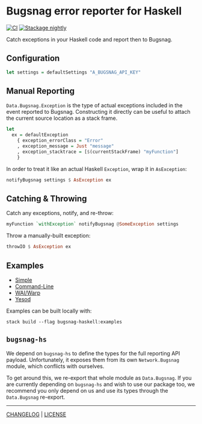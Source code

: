 # Bugsnag error reporter for Haskell

[![CI](https://github.com/pbrisbin/bugsnag-haskell/actions/workflows/ci.yml/badge.svg)](https://github.com/pbrisbin/bugsnag-haskell/actions/workflows/ci.yml)
[![Stackage nightly](https://github.com/pbrisbin/bugsnag-haskell/actions/workflows/nightly.yml/badge.svg)](https://github.com/pbrisbin/bugsnag-haskell/actions/workflows/nightly.yml)

Catch exceptions in your Haskell code and report then to Bugsnag.

## Configuration

```hs
let settings = defaultSettings "A_BUGSNAG_API_KEY"
```

## Manual Reporting

`Data.Bugsnag.Exception` is the type of actual exceptions included in the event
reported to Bugsnag. Constructing it directly can be useful to attach the
current source location as a stack frame.

```hs
let
  ex = defaultException
    { exception_errorClass = "Error"
    , exception_message = Just "message"
    , exception_stacktrace = [$(currentStackFrame) "myFunction"]
    }
```

In order to treat it like an actual Haskell `Exception`, wrap it in
`AsException`:

```hs
notifyBugsnag settings $ AsException ex
```

## Catching & Throwing

Catch any exceptions, notify, and re-throw:

```hs
myFunction `withException` notifyBugsnag @SomeException settings
```

Throw a manually-built exception:

```hs
throwIO $ AsException ex
```

## Examples

- [Simple](./examples/simple/Main.hs)
- [Command-Line](./examples/cli/Main.hs)
- [WAI/Warp](./examples/warp/Main.hs)
- [Yesod](./examples/yesod/Main.hs)

Examples can be built locally with:

```console
stack build --flag bugsnag-haskell:examples
```

## `bugsnag-hs`

We depend on `bugsnag-hs` to define the types for the full reporting API
payload. Unfortunately, it exposes them from its own `Network.Bugsnag` module,
which conflicts with ourselves.

To get around this, we re-export that whole module as `Data.Bugsnag`. If you are
currently depending on `bugsnag-hs` and wish to use our package too, we
recommend you only depend on us and use its types through the `Data.Bugsnag`
re-export.

---

[CHANGELOG](./CHANGELOG.md) | [LICENSE](./LICENSE)
